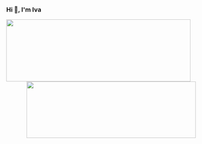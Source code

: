 <h3>Hi 👋, I'm Iva</h3>
<p>
  <img align="left" width="490" height="165" src="https://github-readme-stats.vercel.app/api?username=ivapapac&count_private=true&show_icons=true&theme=dark&hide_border=false&line_height=20&show_owner=true"/>
  <img align="right" width="450" height="150" src="https://github-readme-stats.vercel.app/api/top-langs/?username=ivapapac&layout=compact&langs_count=3&theme=dark"
</p>
